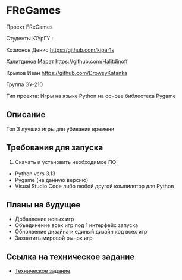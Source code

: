 # FReGames 

Проект FReGames 


Студенты ЮУрГУ :

Козионов Денис https://github.com/kipar1s

Халитдинов Марат https://github.com/Halitdinoff

Крылов Иван https://github.com/DrowsyKatanka

Группа ЭУ-210

Тип проекта:  Игры на языке Python на основе библеотека Pygame

## Описание
Топ 3 лучших игры для убивания времени 


## Требования для запуска

1. Скачать и установить необходимое ПО    
- Python vers 3.13    
- Pygame (на данную версию)     
- Visual Studio Code либо любой другой компилятор для Python     




## Планы на будущее
   - Добавление новых игр
   - Объединение всех игр под 1 интерфейс запуска
   - Обнолвение дизайна и единый дизайн код всех игр
   - Захватить мировой рынок игр

## Ссылка на техническое задание

- [Техническое задание](TZ.md)